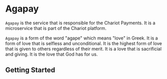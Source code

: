 # Agapay

`Agapay` is the service that is responsible for the Chariot Payments. It is a microservice that is part of the Chariot platform.

`Agapay` is a form of the word "agape" which means "love" in Greek. It is a form of love that is selfless and unconditional.
It is the highest form of love that is given to others regardless of their merit.
It is a love that is sacrificial and giving. It is the love that God has for us.

## Getting Started
